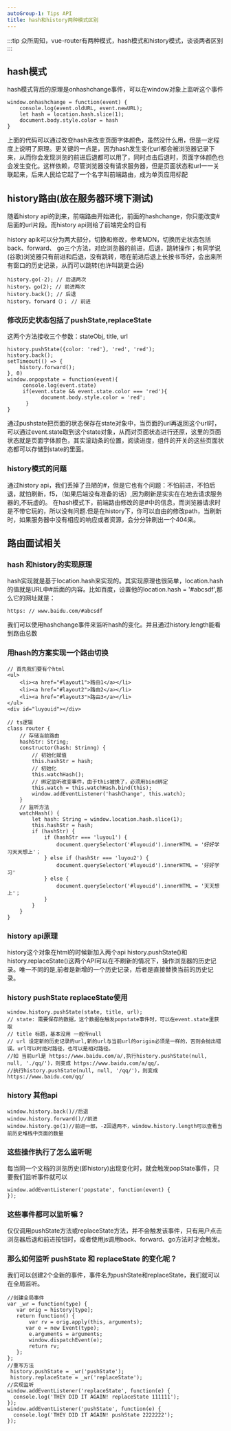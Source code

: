 ```yaml
---
autoGroup-1: Tips API
title: hash和history两种模式区别
---
```


:::tip
众所周知，vue-router有两种模式，hash模式和history模式，谈谈两者区别
:::

## hash模式

hash模式背后的原理是onhashchange事件，可以在window对象上监听这个事件
```
window.onhashchange = function(event) {
    console.log(event.oldURL, event.newURL);
    let hash = location.hash.slice(1);
    document.body.style.color = hash
}
```
上面的代码可以通过改变hash来改变页面字体颜色，虽然没什么用，但是一定程度上说明了原理。更关键的一点是，因为hash发生变化url都会被浏览器记录下来，从而你会发现浏览的前进后退都可以用了，同时点击后退时，页面字体颜色也会发生变化。这样依赖，尽管浏览器没有请求服务器，但是页面状态和url一一关联起来，后来人民给它起了一个名字叫前端路由，成为单页应用标配

## history路由(放在服务器环境下测试)

随着history api的到来，前端路由开始进化，前面的hashchange，你只能改变#后面的url片段。而history api则给了前端完全的自有

history apik可以分为两大部分，切换和修改，参考MDN，切换历史状态包括back、forward、 go三个方法，对应浏览器的前进，后退，跳转操作；有同学说(谷歌)浏览器只有前进和后退，没有跳转，嗯在前进后退上长按书币好，会出来所有窗口的历史记录，从而可以跳转(也许叫跳更合适)

```
history.go(-2); // 后退两次
history。go(2); // 前进两次
history.back(); // 后退
history。forward（）； // 前进
```

### 修改历史状态包括了pushState,replaceState

这两个方法接收三个参数：stateObj, title, url

```
history.pushState({color: 'red'}, 'red', 'red');
history.back();
setTimeout(() => {
    history.forward();
}, 0)
window.onpopstate = function(event){
     console.log(event.state)
     if(event.state && event.state.color === 'red'){
           document.body.style.color = 'red';
      }
}
```

通过pushstate把页面的状态保存在state对象中，当页面的url再返回这个url时，可以通过event.state取到这个state对象，从而对页面状态进行还原，这里的页面状态就是页面字体颜色，其实滚动条的位置，阅读进度，组件的开关的这些页面状态都可以存储到state的里面。

### history模式的问题

通过history api，我们丢掉了丑陋的#，但是它也有个问题：不怕前进，不怕后退，就怕刷新，f5，（如果后端没有准备的话）,因为刷新是实实在在地去请求服务器的,不玩虚的。 在hash模式下，前端路由修改的是#中的信息，而浏览器请求时是不带它玩的，所以没有问题.但是在history下，你可以自由的修改path，当刷新时，如果服务器中没有相应的响应或者资源，会分分钟刷出一个404来。


## 路由面试相关

### hash 和history的实现原理

hash实现就是基于location.hash来实现的。其实现原理也很简单，location.hash的值就是URL中#后面的内容。比如百度，设置他的location.hash = '#abcsdf',那么它的网址就是：

```
https: // www.baidu.com/#abcsdf
```
我们可以使用hashchange事件来监听hash的变化。并且通过history.length能看到路由总数

### 用hash的方案实现一个路由切换

```
// 首先我们要有个html
<ul>
    <li><a href="#layout1">路由1</a></li>
    <li><a href="#layout2">路由2</a></li>
    <li><a href="#layout3">路由3</a></li>
</ul>
<div id="luyouid"></div>

// ts逻辑
class router {
    // 存储当前路由
    hashStr: String;
    constructor(hash: Strinng) {
        // 初始化赋值
        this.hashStr = hash;
        // 初始化
        this.watchHash();
        // 绑定监听改变事件，由于this被换了，必须用bind绑定
        this.watch = this.watchHash.bind(this);
        window.addEventListener('hashChange', this.watch);
    }
    // 监听方法
    watchHash() {
        let hash: String = window.location.hash.slice(1);
        this.hashStr = hash;
        if (hashStr) {
            if (hashStr === 'luyou1') {
                document.querySelector('#luyouid').innerHTML = '好好学习天天想上'；
            } else if (hashStr === 'luyou2') {
                document.querySelector('#luyouid').innerHTML = '好好学习'
            } else {
                document.querySelector('#luyouid').innerHTML = '天天想上'；
            }
        }
    }
}
```

### history api原理

history这个对象在html的时候新加入两个api history.pushState()和history.replaceState()这两个API可以在不刷新的情况下，操作浏览器的历史记录。唯一不同的是,前者是新增的一个历史记录，后者是直接替换当前的历史记录。

### history pushState replaceState使用

```
window.history.pushState(state, title, url);
// state: 需要保存的数据，这个数据在触发popstate事件时，可以在event.state里获取
// title 标题，基本没用 一般传null
// url 设定新的历史记录的url,新的url与当前url的origin必须是一样的，否则会抛出错误。url可以时绝对路径，也可以是相对路径。
//如 当前url是 https://www.baidu.com/a/,执行history.pushState(null, null, './qq/')，则变成 https://www.baidu.com/a/qq/，
//执行history.pushState(null, null, '/qq/')，则变成 https://www.baidu.com/qq/
```

### history 其他api

```
window.history.back()//后退
window.history.forward()//前进
window.history.go(1)//前进一部，-2回退两不，window.history.length可以查看当前历史堆栈中页面的数量
```

### 这些操作执行了怎么监听呢

每当同一个文档的浏览历史(即history)出现变化时，就会触发popState事件，只要我们监听事件就可以

```
window.addEventListener('popstate', function(event) {
});
```
### 这些事件都可以监听嘛？
仅仅调用pushState方法或replaceState方法，并不会触发该事件，只有用户点击浏览器后退和前进按钮时，或者使用js调用back、forward、go方法时才会触发。

### 那么如何监听 pushState 和 replaceState 的变化呢？
我们可以创建2个全新的事件，事件名为pushState和replaceState，我们就可以在全局监听。

```
//创建全局事件
var _wr = function(type) {
   var orig = history[type];
   return function() {
       var rv = orig.apply(this, arguments);
      var e = new Event(type);
       e.arguments = arguments;
       window.dispatchEvent(e);
       return rv;
   };
};
//重写方法
 history.pushState = _wr('pushState');
 history.replaceState = _wr('replaceState');
//实现监听
window.addEventListener('replaceState', function(e) {
  console.log('THEY DID IT AGAIN! replaceState 111111');
});
window.addEventListener('pushState', function(e) {
  console.log('THEY DID IT AGAIN! pushState 2222222');
});
```

